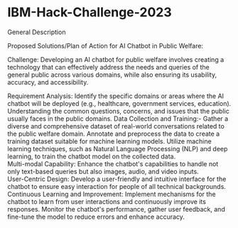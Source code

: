 # IBM-Hack-Challenge-2023

General Description

Proposed Solutions/Plan of Action for AI Chatbot in Public Welfare:

Challenge: Developing an AI chatbot for public welfare involves creating a technology that can effectively address the needs and queries of the general public across various domains, while also ensuring its usability, accuracy, and accessibility.

Requirement Analysis: Identify the specific domains or areas where the AI chatbot will be deployed (e.g., healthcare, government services, education). Understanding the common questions, concerns, and issues that the public usually faces in the public domains.
Data Collection and Training:- Gather a diverse and comprehensive dataset of real-world conversations related to the public welfare domain. Annotate and preprocess the data to create a training dataset suitable for machine learning models. Utilize machine learning techniques, such as Natural Language Processing (NLP) and deep learning, to train the chatbot model on the collected data.                                                                        
Multi-modal Capability:  Enhance the chatbot's capabilities to handle not only text-based queries but also images, audio, and video inputs.                                     
User-Centric Design: Develop a user-friendly and intuitive interface for the chatbot to ensure easy interaction for people of all technical backgrounds.                                                                                                  
Continuous Learning and Improvement: Implement mechanisms for the chatbot to learn from user interactions and continuously improve its responses. Monitor the chatbot's performance, gather user feedback, and fine-tune the model to reduce errors and enhance accuracy.
